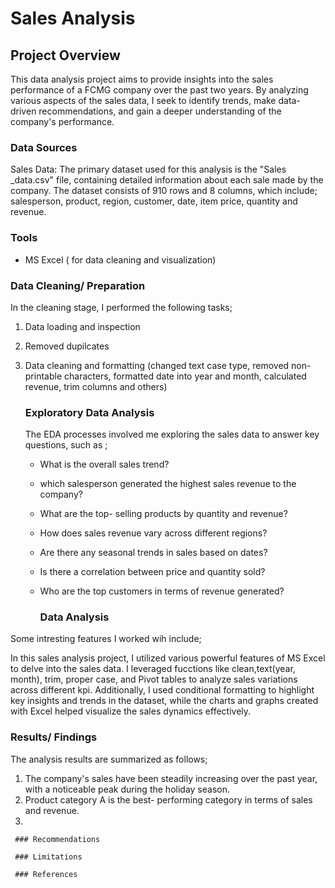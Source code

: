# Sales Analysis

## Project Overview

This data analysis project aims to provide insights into the sales performance of a FCMG company over the past two years. By analyzing various aspects of the sales data, I seek to identify trends, make data- driven recommendations, and gain a deeper understanding of the company's performance. 

### Data Sources
Sales Data: The primary dataset used for this analysis is the "Sales _data.csv" file, containing detailed information about each sale made by the company. The dataset consists of 910 rows and 8 columns, which include; salesperson, product, region, customer, date,  item price, quantity and revenue. 

### Tools
- MS Excel ( for data cleaning and visualization)

### Data Cleaning/ Preparation
In the cleaning stage, I performed the following tasks;
1. Data loading and inspection
2. Removed dupilcates
3. Data cleaning and formatting (changed text case type, removed non- printable characters, formatted date into year and month, calculated revenue, trim columns and others)

   ### Exploratory Data Analysis

   The EDA processes involved me exploring the sales data to answer key questions, such as ;

   - What is the overall sales trend?
   -  which salesperson generated the highest sales revenue to the company?
   - What are the top- selling products by quantity and revenue?
   - How does sales revenue vary across different regions?
   - Are there any seasonal trends in sales based on dates?
   - Is there a correlation between price and quantity sold?
   - Who are the top customers in terms of revenue generated?
  
     ### Data Analysis
Some intresting features I worked wih include;

In this sales analysis project, I utilized various powerful features of MS Excel to delve into the sales data. I leveraged fucctions like clean,text(year, month), trim, proper case,  and Pivot tables to analyze sales variations across different kpi.  Additionally, I used conditional formatting to highlight key insights and trends in the dataset, while the charts and graphs created with Excel helped visualize the sales dynamics effectively. 

 ### Results/ Findings

 The analysis results are summarized as follows;
 1. The company's sales have been steadily increasing over the past year, with a noticeable peak during the holiday season.
 2. Product category A is the best- performing category in terms of sales and revenue.
 3. 
  
     

     ### Recommendations

     ### Limitations

     ### References

     
